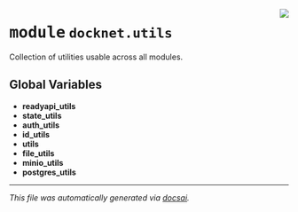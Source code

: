 <!-- markdownlint-disable -->

<a href="https://github.com/khulnasoft/docknet/blob/main/backend/src/docknet/utils/__init__.py#L0"><img align="right" style="float:right;" src="https://img.shields.io/badge/-source-cccccc?style=flat-square"></a>

# <kbd>module</kbd> `docknet.utils`
Collection of utilities usable across all modules. 

**Global Variables**
---------------
- **readyapi_utils**
- **state_utils**
- **auth_utils**
- **id_utils**
- **utils**
- **file_utils**
- **minio_utils**
- **postgres_utils**




---

_This file was automatically generated via [docsai](https://github.com/khulnasoft/docsai)._
